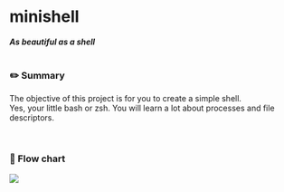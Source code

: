 # minishell
***As beautiful as a shell***
</br>
</br>

### :pencil2: Summary
The objective of this project is for you to create a simple shell.   
Yes, your little bash or zsh. You will learn a lot about processes and file descriptors.

</br>

### :lemon: Flow chart
<img src="https://user-images.githubusercontent.com/65652094/183380527-8f7e6d78-1f18-4109-afb0-9b1e4c3d300c.png">
